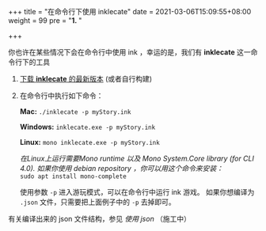 +++
title = "在命令行下使用 inklecate"
date = 2021-03-06T15:09:55+08:00
weight = 99
pre = "<b>1. </b>"

+++

你也许在某些情况下会在命令行中使用 ink ，幸运的是，我们有 **inklecate** 这一命令行下的工具

 1. [下载 **inklecate** 的最新版本](https://github.com/inkle/ink/releases) (或者自行构建)
 3. 在命令行中执行如下命令：

    **Mac:**  `./inklecate -p myStory.ink`

    **Windows:**  `inklecate.exe -p myStory.ink`

    **Linux:**  `mono inklecate.exe -p myStory.ink`

    *在Linux上运行需要Mono runtime 以及 Mono System.Core library (for CLI 4.0). 如果你使用 debian repository ，你可以用这个命令来安装：* <br>
    `sudo apt install mono-complete`

    使用参数 `-p` 进入游玩模式，可以在命令行中运行 ink 游戏。 如果你想编译为 `.json` 文件，只需要把上面例子中的 `-p` 去掉即可。



有关编译出来的 json 文件结构，参见 *使用 json* （施工中）